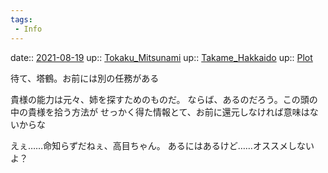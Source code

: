 ```yaml
---
tags:
 - Info
---
```


date:: [2021-08-19](Daily_Note/2021-08-19.md)
up:: [Tokaku_Mitsunami](Bar/Novel/Nacaria/Tokaku_Mitsunami.md)
up:: [Takame_Hakkaido](Bar/Novel/Nacaria/Takame_Hakkaido.md)
up:: [Plot](Bar/Novel/Chaos/Plot.md)

待て、塔鶴。お前には別の任務がある

貴様の能力は元々、姉を探すためのものだ。
ならば、あるのだろう。この頭の中の貴様を拾う方法が
せっかく得た情報とて、お前に還元しなければ意味はないからな

えぇ……命知らずだねぇ、高目ちゃん。
あるにはあるけど……オススメしないよ？


